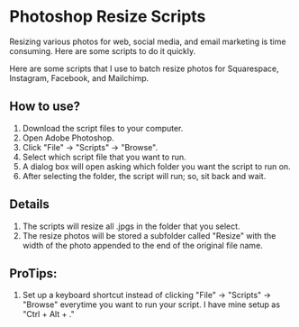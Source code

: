 # Photoshop Resize Scripts
Resizing various photos for web, social media, and email marketing is time consuming. Here are some scripts to do it quickly.

Here are some scripts that I use to batch resize photos for Squarespace, Instagram, Facebook, and Mailchimp.

## How to use?
1. Download the script files to your computer.
2. Open Adobe Photoshop.
3. Click "File" -> "Scripts" -> "Browse".
4. Select which script file that you want to run.
5. A dialog box will open asking which folder you want the script to run on.
6. After selecting the folder, the script will run; so, sit back and wait.

## Details
1. The scripts will resize all .jpgs in the folder that you select.
2. The resize photos will be stored a subfolder called "Resize" with the width of the photo appended to the end of the original file name.

## ProTips:
1. Set up a keyboard shortcut instead of clicking "File" -> "Scripts" -> "Browse" everytime you want to run your script. I have mine setup as "Ctrl + Alt + ."
